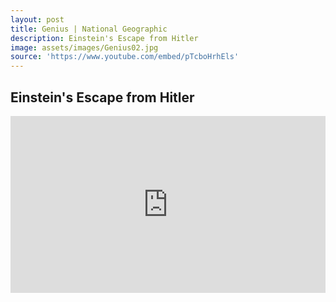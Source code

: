```yaml
---
layout: post
title: Genius | National Geographic
description: Einstein's Escape from Hitler
image: assets/images/Genius02.jpg
source: 'https://www.youtube.com/embed/pTcboHrhEls'
---
```

<h2> Einstein's Escape from Hitler </h2>

<style>.embed-container { position: relative; padding-bottom: 56.25%; height: 0; overflow: hidden; max-width: 100%; } .embed-container iframe, .embed-container object, .embed-container embed { position: absolute; top: 0; left: 0; width: 100%; height: 100%; }</style><div class='embed-container'><iframe src='https://www.youtube.com/embed/pTcboHrhEls' frameborder='0' allowfullscreen></iframe></div>